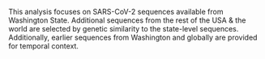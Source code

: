 This analysis focuses on SARS-CoV-2 sequences available from Washington State. Additional sequences from the rest of the USA & the world are selected by genetic similarity to the state-level sequences. Additionally, earlier sequences from Washington and globally are provided for temporal context.
